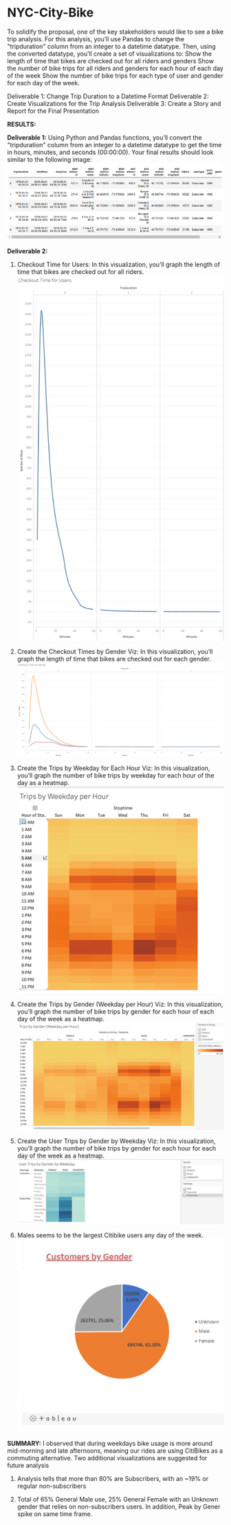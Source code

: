 # NYC-City-Bike
To solidify the proposal, one of the key stakeholders would like to see a bike trip analysis.
For this analysis, you’ll use Pandas to change the "tripduration" column from an integer to a datetime datatype. Then, using the converted datatype, you’ll create a set of visualizations to:
Show the length of time that bikes are checked out for all riders and genders
Show the number of bike trips for all riders and genders for each hour of each day of the week
Show the number of bike trips for each type of user and gender for each day of the week.

Deliverable 1: Change Trip Duration to a Datetime Format
Deliverable 2: Create Visualizations for the Trip Analysis
Deliverable 3: Create a Story and Report for the Final Presentation

**RESULTS:**

**Deliverable 1:**
Using Python and Pandas functions, you’ll convert the "tripduration" column from an integer to a datetime datatype to get the time in hours, minutes, and seconds (00:00:00). 
Your final results should look similar to the following image:
![name-of-you-image](https://github.com/Anuradha0/NYC-City-Bike/blob/main/Images/D1.png?raw=true)

**Deliverable 2:**
1) Checkout Time for Users: In this visualization, you’ll graph the length of time that bikes are checked out for all riders.
![name-of-you-image](https://github.com/Anuradha0/NYC-City-Bike/blob/main/Images/D2.1.png?raw=true)

2) Create the Checkout Times by Gender Viz: In this visualization, you’ll graph the length of time that bikes are checked out for each gender.
![name-of-you-image](https://github.com/Anuradha0/NYC-City-Bike/blob/main/Images/D2.2.png?raw=true)

3) Create the Trips by Weekday for Each Hour Viz: In this visualization, you’ll graph the number of bike trips by weekday for each hour of the day as a heatmap.
![name-of-you-image](https://github.com/Anuradha0/NYC-City-Bike/blob/main/Images/D2.3.png?raw=true)

4) Create the Trips by Gender (Weekday per Hour) Viz: In this visualization, you’ll graph the number of bike trips by gender for each hour of each day of the week as a heatmap.
![name-of-you-image](https://github.com/Anuradha0/NYC-City-Bike/blob/main/Images/D2.4.png?raw=true)

5) Create the User Trips by Gender by Weekday Viz: In this visualization, you’ll graph the number of bike trips by gender for each hour for each day of the week as a heatmap.
![name-of-you-image](https://github.com/Anuradha0/NYC-City-Bike/blob/main/Images/D2.5.png?raw=true)

6) Males seems to be the largest Citibike users any day of the week.
![name-of-you-image](https://github.com/Anuradha0/NYC-City-Bike/blob/main/Images/D3.1.png?raw=true)

**SUMMARY:**
I  observed that during weekdays bike usage is more around mid-morning and late afternoons, meaning our rides are using CitiBikes as a commuting alternative.
Two additional visualizations are suggested for future analysis

1) Analysis tells that more than 80% are Subscribers, with an ~19% or regular non-subscribers


2) Total of 65% General Male use, 25% General Female with an Unknown gender that relies on non-subscribers users. In addition, Peak by Gener spike on same time frame.

